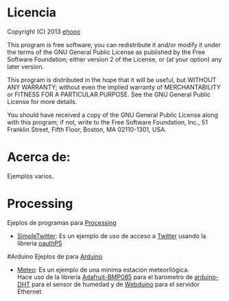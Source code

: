 # Licencia
Copyright (C) 2013 [ehooo](https://github.com/ehooo)

This program is free software; you can redistribute it and/or
modify it under the terms of the GNU General Public License
as published by the Free Software Foundation; either version 2
of the License, or (at your option) any later version.

This program is distributed in the hope that it will be useful,
but WITHOUT ANY WARRANTY; without even the implied warranty of
MERCHANTABILITY or FITNESS FOR A PARTICULAR PURPOSE.  See the
GNU General Public License for more details.

You should have received a copy of the GNU General Public License
along with this program; if not, write to the Free Software
Foundation, Inc., 51 Franklin Street, Fifth Floor, Boston, MA  02110-1301, USA.

# Acerca de:
Ejemplos varios.

# Processing
Ejeplos de programas para [Processing](http://processing.org/)
 * [SimpleTwitter](processing/SimpleTwitter):
 Es un ejemplo de uso de acceso a [Twitter](https://dev.twitter.com/apps) usando la libreria [oauthP5](http://www.nytlabs.com/oauthp5/)

#Arduino
Ejeplos de para [Arduino](http://arduino.cc/)
 * [Meteo](arduino/Meteo):
 Es un ejemplo de una minima estación meteorilógica.<br/>
 Hace uso de la librería [Adafruit-BMP085](https://github.com/adafruit/Adafruit-BMP085-Library) para el barometro
 de [arduino-DHT](https://github.com/markruys/arduino-DHT) para el sensor de humedad y
 de [Webduino](https://github.com/sirleech/Webduino) para el servidor Ethernet

